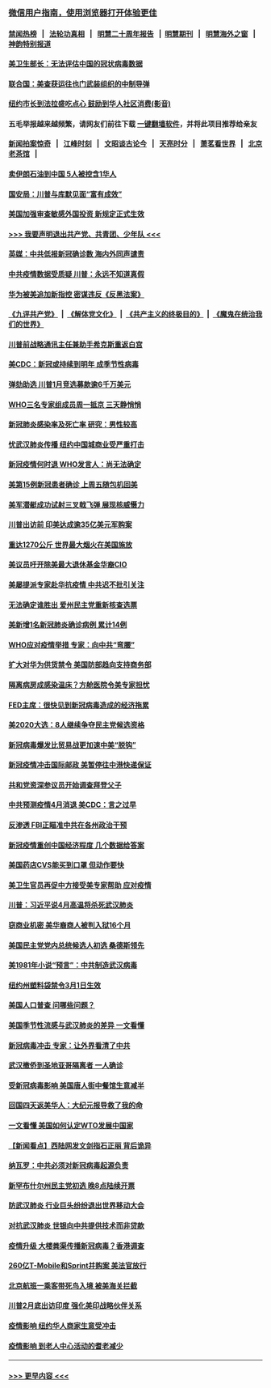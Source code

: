 ### [微信用户指南，使用浏览器打开体验更佳](https://github.com/gfw-breaker/banned-news1/blob/master/indexes/wechat-guide.md?t=0)
#### [禁闻热榜](热点新闻.md?t=0)  &nbsp;&nbsp;|&nbsp;&nbsp; [法轮功真相](https://github.com/gfw-breaker/truth/blob/master/README.md?t=0) &nbsp;&nbsp;|&nbsp;&nbsp; [明慧二十周年报告](https://github.com/gfw-breaker/mh-reports/blob/master/README.md?t=0) &nbsp;&nbsp;|&nbsp;&nbsp;[明慧期刊](https://github.com/gfw-breaker/mh-qikan) &nbsp;&nbsp;|&nbsp;&nbsp; [明慧海外之窗](https://github.com/gfw-breaker/mh-news/blob/master/README.md?t=0) &nbsp;&nbsp;|&nbsp;&nbsp; [神韵特别报道](https://github.com/gfw-breaker/mh-news/blob/master/shenyun.md?t=0)
#### [美卫生部长：无法评估中国的冠状病毒数据](../pages/nsc412/n11869301.md?t=02150333) 
#### [联合国：美查获运往也门武装组织的中制导弹](../pages/nsc412/n11868677.md?t=02150333) 
#### [纽约市长到法拉盛吃点心  鼓励到华人社区消费(影音)](../pages/nsc412/n11868197.md?t=02150333) 
#### 五毛举报越来越频繁，请网友们前往下载 [一键翻墙软件](https://github.com/gfw-breaker/ssr-accounts)，并将此项目推荐给亲友
#### [新闻拍案惊奇](https://github.com/gfw-breaker/banned-news1/blob/master/pages/link4.md) &nbsp;&nbsp;|&nbsp;&nbsp; [江峰时刻](https://github.com/gfw-breaker/banned-news1/blob/master/pages/link4.md) &nbsp;&nbsp;|&nbsp;&nbsp; [文昭谈古论今](https://github.com/gfw-breaker/banned-news1/blob/master/pages/link4.md) &nbsp;&nbsp;|&nbsp;&nbsp; [天亮时分](https://github.com/gfw-breaker/banned-news1/blob/master/pages/link4.md) &nbsp;&nbsp;|&nbsp;&nbsp; [萧茗看世界](https://github.com/gfw-breaker/banned-news1/blob/master/pages/link4.md) &nbsp;&nbsp;|&nbsp;&nbsp; [北京老茶馆](https://github.com/gfw-breaker/banned-news1/blob/master/pages/link4.md) &nbsp;&nbsp;|&nbsp;&nbsp; 
#### [卖伊朗石油到中国  5人被控含1华人](../pages/nsc412/n11867988.md?t=02150333) 
#### [国安局：川普与库默见面“富有成效”](../pages/nsc412/n11867976.md?t=02150333) 
#### [美国加强审查敏感外国投资 新规定正式生效](../pages/nsc412/n11868041.md?t=02150333) 
#### [>>> 我要声明退出共产党、共青团、少年队 <<<](https://github.com/begood0513/goodnews/blob/master/quit/letter.md) 
#### [英媒：中共低报新冠确诊数 海内外同声谴责](../pages/nsc412/n11867421.md?t=02150333) 
#### [中共疫情数据受质疑 川普：永远不知道真假](../pages/nsc412/n11867195.md?t=02150333) 
#### [华为被美追加新指控 密谋违反《反黑法案》](../pages/nsc412/n11867191.md?t=02150333) 
#### [《九评共产党》](https://github.com/begood0513/9ping.md/blob/master/README.md) &nbsp;|&nbsp; [《解体党文化》](../../../../jtdwh.md/blob/master/README.md)  &nbsp;|&nbsp; [《共产主义的终极目的》](../../../../gczydzjmd.md/blob/master/README.md) &nbsp;|&nbsp; [《魔鬼在统治我们的世界》](../../../../mgztzwmdsj.md/blob/master/README.md) 
#### [川普前战略通讯主任兼助手希克斯重返白宫](../pages/nsc412/n11867104.md?t=02150333) 
#### [美CDC：新冠或持续到明年 成季节性病毒](../pages/nsc412/n11867279.md?t=02150333) 
#### [弹劾助选 川普1月竞选募款逾6千万美元](../pages/nsc412/n11866950.md?t=02150333) 
#### [WHO三名专家组成员周一抵京 三天静悄悄](../pages/nsc412/n11866947.md?t=02150333) 
#### [新冠肺炎感染率及死亡率 研究：男性较高](../pages/nsc412/n11866956.md?t=02150333) 
#### [忧武汉肺炎传播 纽约中国城商业受严重打击](../pages/nsc412/n11866902.md?t=02150333) 
#### [新冠疫情何时退 WHO发言人：尚无法确定](../pages/nsc412/n11866864.md?t=02150333) 
#### [美第15例新冠患者确诊 上周五随包机回美](../pages/nsc412/n11866852.md?t=02150333) 
#### [美军潜艇成功试射三叉戟飞弹 展现核威慑力](../pages/nsc412/n11866046.md?t=02150333) 
#### [川普出访前 印美达成逾35亿美元军购案](../pages/nsc412/n11865444.md?t=02150333) 
#### [重达1270公斤 世界最大烟火在美国施放](../pages/nsc412/n11865198.md?t=02150333) 
#### [美议员吁开除美最大退休基金华裔CIO](../pages/nsc412/n11865230.md?t=02150333) 
#### [美屡提派专家赴华抗疫情 中共迟不批引关注](../pages/nsc412/n11864719.md?t=02150333) 
#### [无法确定谁胜出 爱州民主党重新核查选票](../pages/nsc412/n11864830.md?t=02150333) 
#### [美新增1名新冠肺炎确诊病例 累计14例](../pages/nsc412/n11864893.md?t=02150333) 
#### [WHO应对疫情举措 专家：向中共“弯腰”](../pages/nsc412/n11864727.md?t=02150333) 
#### [扩大对华为供货禁令 美国防部趋向支持商务部](../pages/nsc412/n11864773.md?t=02150333) 
#### [隔离病房成感染温床？方舱医院令美专家担忧](../pages/nsc412/n11864575.md?t=02150333) 
#### [FED主席：很快见到新冠病毒造成的经济拖累](../pages/nsc412/n11864507.md?t=02150333) 
#### [美2020大选：8人继续争夺民主党候选资格](../pages/nsc412/n11864327.md?t=02150333) 
#### [新冠病毒爆发比贸易战更加速中美“脱钩”](../pages/nsc412/n11864470.md?t=02150333) 
#### [新冠疫情冲击国际邮政 美暂停往中港快递保证](../pages/nsc412/n11864207.md?t=02150333) 
#### [共和党资深参议员开始调查拜登父子](../pages/nsc412/n11863984.md?t=02150333) 
#### [中共预测疫情4月消退 美CDC：言之过早](../pages/nsc412/n11864310.md?t=02150333) 
#### [反渗透 FBI正瞄准中共在各州政治干预](../pages/nsc412/n11864300.md?t=02150333) 
#### [新冠疫情重创中国经济程度 几个数据给答案](../pages/nsc412/n11864203.md?t=02150333) 
#### [美国药店CVS能买到口罩 但动作要快](../pages/nsc412/n11862438.md?t=02150333) 
#### [美卫生官员再促中方接受美专家帮助 应对疫情](../pages/nsc412/n11864043.md?t=02150333) 
#### [川普：习近平说4月高温将杀死武汉肺炎](../pages/nsc412/n11860814.md?t=02150333) 
#### [窃商业机密 美华裔商人被判入狱16个月](../pages/nsc412/n11863911.md?t=02150333) 
#### [美国民主党党内总统候选人初选 桑德斯领先](../pages/nsc412/n11863475.md?t=02150333) 
#### [美1981年小说“预言”：中共制造武汉病毒](../pages/nsc412/n11863306.md?t=02150333) 
#### [纽约州塑料袋禁令3月1日生效](../pages/nsc412/n11862832.md?t=02150333) 
#### [美国人口普查  问哪些问题？](../pages/nsc412/n11862808.md?t=02150333) 
#### [美国季节性流感与武汉肺炎的差异 一文看懂](../pages/nsc412/n11862428.md?t=02150333) 
#### [新冠病毒冲击 专家：让外界看清了中共](../pages/nsc412/n11862280.md?t=02150333) 
#### [武汉撤侨到圣地亚哥隔离者 一人确诊](../pages/nsc412/n11862460.md?t=02150333) 
#### [受新冠病毒影响 美国唐人街中餐馆生意减半](../pages/nsc412/n11861940.md?t=02150333) 
#### [回国四天返美华人：大纪元报导救了我的命](../pages/nsc412/n11862181.md?t=02150333) 
#### [一文看懂 美国如何认定WTO发展中国家](../pages/nsc412/n11862051.md?t=02150333) 
#### [【新闻看点】西陆网发文剑指石正丽 背后诡异](../pages/nsc412/n11861792.md?t=02150333) 
#### [纳瓦罗：中共必须对新冠病毒起源负责](../pages/nsc412/n11861810.md?t=02150333) 
#### [新罕布什尔州民主党初选 晚8点陆续开票](../pages/nsc412/n11861872.md?t=02150333) 
#### [防武汉肺炎 行业巨头纷纷退出世界移动大会](../pages/nsc412/n11861795.md?t=02150333) 
#### [对抗武汉肺炎 世银向中共提供技术而非贷款](../pages/nsc412/n11861652.md?t=02150333) 
#### [疫情升级 大楼粪渠传播新冠病毒？香港调查](../pages/nsc412/n11861556.md?t=02150333) 
#### [260亿T-Mobile和Sprint并购案 美法官放行](../pages/nsc412/n11861511.md?t=02150333) 
#### [北京航班一乘客带死鸟入境 被美海关拦截](../pages/nsc412/n11861317.md?t=02150333) 
#### [川普2月底出访印度 强化美印战略伙伴关系](../pages/nsc412/n11860557.md?t=02150333) 
#### [疫情影响  纽约华人商家生意受冲击](../pages/nsc412/n11860284.md?t=02150333) 
#### [疫情影响  到老人中心活动的耆老减少](../pages/nsc412/n11860199.md?t=02150333) 

----
#### [ >>> 更早内容 <<< ](../indexes/nsc412-earlier.md)
